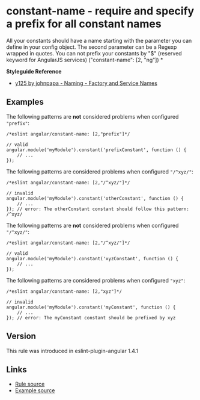 <!-- WARNING: Generated documentation. Edit docs and examples in the rule and examples file ('rules/constant-name.js', 'examples/constant-name.js'). -->

# constant-name - require and specify a prefix for all constant names

All your constants should have a name starting with the parameter you can define in your config object.
The second parameter can be a Regexp wrapped in quotes.
You can not prefix your constants by "$" (reserved keyword for AngularJS services) ("constant-name":  [2, "ng"])
*

**Styleguide Reference**

* [y125 by johnpapa - Naming - Factory and Service Names](https://github.com/johnpapa/angular-styleguide/blob/master/a1/README.md#style-y125)

## Examples

The following patterns are **not** considered problems when configured `"prefix"`:

    /*eslint angular/constant-name: [2,"prefix"]*/

    // valid
    angular.module('myModule').constant('prefixConstant', function () {
        // ...
    });

The following patterns are considered problems when configured `"/^xyz/"`:

    /*eslint angular/constant-name: [2,"/^xyz/"]*/

    // invalid
    angular.module('myModule').constant('otherConstant', function () {
        // ...
    }); // error: The otherConstant constant should follow this pattern: /^xyz/

The following patterns are **not** considered problems when configured `"/^xyz/"`:

    /*eslint angular/constant-name: [2,"/^xyz/"]*/

    // valid
    angular.module('myModule').constant('xyzConstant', function () {
        // ...
    });

The following patterns are considered problems when configured `"xyz"`:

    /*eslint angular/constant-name: [2,"xyz"]*/

    // invalid
    angular.module('myModule').constant('myConstant', function () {
        // ...
    }); // error: The myConstant constant should be prefixed by xyz

## Version

This rule was introduced in eslint-plugin-angular 1.4.1

## Links

* [Rule source](../rules/constant-name.js)
* [Example source](../examples/constant-name.js)
